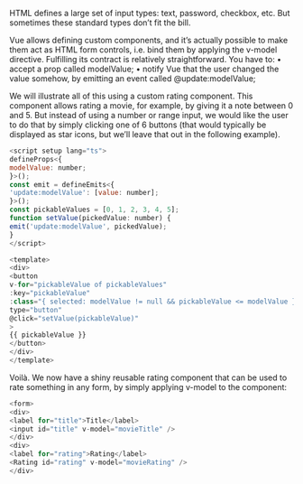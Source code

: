 HTML defines a large set of input types: text, password, checkbox, etc. But sometimes these
standard types don’t fit the bill.

Vue allows defining custom components, and it’s actually possible to make them act as HTML form
controls, i.e. bind them by applying the v-model directive.
Fulfilling its contract is relatively straightforward. You have to:
• accept a prop called modelValue;
• notify Vue that the user changed the value somehow, by emitting an event called
@update:modelValue;

We will illustrate all of this using a custom rating component. This component allows rating a
movie, for example, by giving it a note between 0 and 5. But instead of using a number or range input,
we would like the user to do that by simply clicking one of 6 buttons (that would typically be
displayed as star icons, but we’ll leave that out in the following example).

```js
<script setup lang="ts">
defineProps<{
modelValue: number;
}>();
const emit = defineEmits<{
'update:modelValue': [value: number];
}>();
const pickableValues = [0, 1, 2, 3, 4, 5];
function setValue(pickedValue: number) {
emit('update:modelValue', pickedValue);
}
</script>
```

```js
<template>
<div>
<button
v-for="pickableValue of pickableValues"
:key="pickableValue"
:class="{ selected: modelValue != null && pickableValue <= modelValue }"
type="button"
@click="setValue(pickableValue)"
>
{{ pickableValue }}
</button>
</div>
</template>
```

Voilà. We now have a shiny reusable rating component that can be used to rate something in any
form, by simply applying v-model to the component:

```js
<form>
<div>
<label for="title">Title</label>
<input id="title" v-model="movieTitle" />
</div>
<div>
<label for="rating">Rating</label>
<Rating id="rating" v-model="movieRating" />
</div>
```

